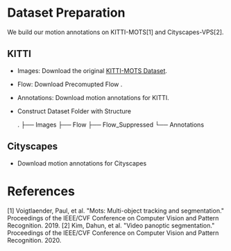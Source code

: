 # Dataset Preparation

We build our motion annotations on KITTI-MOTS[1] and Cityscapes-VPS[2].

## KITTI

* Images: Download the original [KITTI-MOTS Dataset](http://www.cvlibs.net/datasets/kitti/eval_instance_seg.php?benchmark=instanceSeg2015).
* Flow: Download Precomupted Flow []().
* Annotations: Download motion annotations for KITTI.
* Construct Dataset Folder with Structure

    .
    ├── Images
    ├── Flow
    ├── Flow_Suppressed
    └── Annotations

## Cityscapes
* Download motion annotations for Cityscapes

# References

[1] Voigtlaender, Paul, et al. "Mots: Multi-object tracking and segmentation." Proceedings of the IEEE/CVF Conference on Computer Vision and Pattern Recognition. 2019.
[2] Kim, Dahun, et al. "Video panoptic segmentation." Proceedings of the IEEE/CVF Conference on Computer Vision and Pattern Recognition. 2020.
